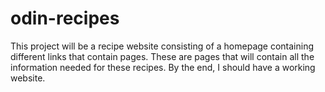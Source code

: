 # odin-recipes
This project will be a recipe website consisting of a homepage containing different links that contain pages. These are pages that will contain all the information needed for these recipes. By the end, I should have a working website.